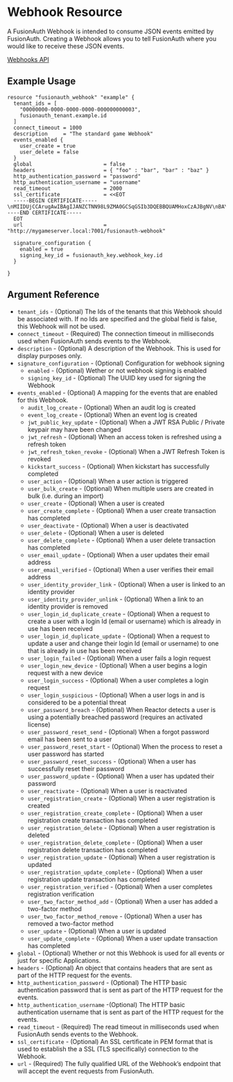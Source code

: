 # Webhook Resource

A FusionAuth Webhook is intended to consume JSON events emitted by FusionAuth. Creating a Webhook allows you to tell FusionAuth where you would like to receive these JSON events.

[Webhooks API](https://fusionauth.io/docs/v1/tech/apis/webhooks)

## Example Usage

```hcl
resource "fusionauth_webhook" "example" {
  tenant_ids = [
    "00000000-0000-0000-0000-000000000003",
    fusionauth_tenant.example.id
  ]
  connect_timeout = 1000
  description     = "The standard game Webhook"
  events_enabled {
    user_create = true
    user_delete = false
  }
  global                       = false
  headers                      = { "foo" : "bar", "bar" : "baz" }
  http_authentication_password = "password"
  http_authentication_username = "username"
  read_timeout                 = 2000
  ssl_certificate              = <<EOT
  -----BEGIN CERTIFICATE-----\nMIIDUjCCArugAwIBAgIJANZCTNN98L9ZMA0GCSqGSIb3DQEBBQUAMHoxCzAJBgNV\nBAYTAlVTMQswCQYDVQQIEwJDTzEPMA0GA1UEBxMGZGVudmVyMQ8wDQYDVQQKEwZz\nZXRoLXMxCjAIBgNVBAsTAXMxDjAMBgNVBAMTBWludmVyMSAwHgYJKoZIhvcNAQkB\nFhFzamZkZkBsc2tkamZjLmNvbTAeFw0xNDA0MDkyMTA2MDdaFw0xNDA1MDkyMTA2\nMDdaMHoxCzAJBgNVBAYTAlVTMQswCQYDVQQIEwJDTzEPMA0GA1UEBxMGZGVudmVy\nMQ8wDQYDVQQKEwZzZXRoLXMxCjAIBgNVBAsTAXMxDjAMBgNVBAMTBWludmVyMSAw\nHgYJKoZIhvcNAQkBFhFzamZkZkBsc2tkamZjLmNvbTCBnzANBgkqhkiG9w0BAQEF\nAAOBjQAwgYkCgYEAxnQBqyuYvjUE4aFQ6vVZU5RqHmy3KiTg2NcxELIlZztUTK3a\nVFbJoBB4ixHXCCYslujthILyBjgT3F+IhSpPAcrlu8O5LVPaPCysh/SNrGNwH4lq\neiW9Z5WAhRO/nG7NZNa0USPHAei6b9Sv9PxuKCY+GJfAIwlO4/bltIH06/kCAwEA\nAaOB3zCB3DAdBgNVHQ4EFgQUU4SqJEFm1zW+CcLxmLlARrqtMN0wgawGA1UdIwSB\npDCBoYAUU4SqJEFm1zW+CcLxmLlARrqtMN2hfqR8MHoxCzAJBgNVBAYTAlVTMQsw\nCQYDVQQIEwJDTzEPMA0GA1UEBxMGZGVudmVyMQ8wDQYDVQQKEwZzZXRoLXMxCjAI\nBgNVBAsTAXMxDjAMBgNVBAMTBWludmVyMSAwHgYJKoZIhvcNAQkBFhFzamZkZkBs\nc2tkamZjLmNvbYIJANZCTNN98L9ZMAwGA1UdEwQFMAMBAf8wDQYJKoZIhvcNAQEF\nBQADgYEAY/cJsi3w6R4hF4PzAXLhGOg1tzTDYvol3w024WoehJur+qM0AY6UqtoJ\nneCq9af32IKbbOKkoaok+t1+/tylQVF/0FXMTKepxaMbG22vr4TmN3idPUYYbPfW\n5GkF7Hh96BjerrtiUPGuBZL50HoLZ5aR5oZUMAu7TXhOFp+vZp8=\n-----END CERTIFICATE-----
  EOT
  url                          = "http://mygameserver.local:7001/fusionauth-webhook"

  signature_configuration {
    enabled = true
    signing_key_id = fusionauth_key.webhook_key.id
  }

}
```

## Argument Reference
* `tenant_ids` - (Optional) The Ids of the tenants that this Webhook should be associated with. If no Ids are specified and the global field is false, this Webhook will not be used.
* `connect_timeout` - (Required) The connection timeout in milliseconds used when FusionAuth sends events to the Webhook.
* `description` - (Optional) A description of the Webhook. This is used for display purposes only.
* `signature_configuration` - (Optional) Configuration for webhook signing
    - `enabled` - (Optional) Wether or not webhook signing is enabled
    - `signing_key_id` - (Optional) The UUID key used for signing the Webhook
* `events_enabled` - (Optional) A mapping for the events that are enabled for this Webhook.
    - `audit_log_create` - (Optional) When an audit log is created
    - `event_log_create` - (Optional) When an event log is created
    - `jwt_public_key_update` - (Optional) When a JWT RSA Public / Private keypair may have been changed
    - `jwt_refresh` - (Optional) When an access token is refreshed using a refresh token
    - `jwt_refresh_token_revoke` - (Optional) When a JWT Refresh Token is revoked
    - `kickstart_success` - (Optional) When kickstart has successfully completed
    - `user_action` - (Optional) When a user action is triggered
    - `user_bulk_create` - (Optional) When multiple users are created in bulk (i.e. during an import)
    - `user_create` - (Optional) When a user is created
    - `user_create_complete` - (Optional) When a user create transaction has completed
    - `user_deactivate` - (Optional) When a user is deactivated
    - `user_delete` - (Optional) When a user is deleted
    - `user_delete_complete` - (Optional) When a user delete transaction has completed
    - `user_email_update` - (Optional) When a user updates their email address
    - `user_email_verified` - (Optional) When a user verifies their email address
    - `user_identity_provider_link` - (Optional) When a user is linked to an identity provider
    - `user_identity_provider_unlink` - (Optional) When a link to an identity provider is removed
    - `user_login_id_duplicate_create` - (Optional) When a request to create a user with a login Id (email or username) which is already in use has been received
    - `user_login_id_duplicate_update` - (Optional) When a request to update a user and change their login Id (email or username) to one that is already in use has been received
    - `user_login_failed` - (Optional) When a user fails a login request
    - `user_login_new_device` - (Optional) When a user begins a login request with a new device
    - `user_login_success` - (Optional) When a user completes a login request
    - `user_login_suspicious` - (Optional) When a user logs in and is considered to be a potential threat
    - `user_password_breach` - (Optional) When Reactor detects a user is using a potentially breached password (requires an activated license)
    - `user_password_reset_send` - (Optional) When a forgot password email has been sent to a user
    - `user_password_reset_start` - (Optional) When the process to reset a user password has started
    - `user_password_reset_success` - (Optional) When a user has successfully reset their password
    - `user_password_update` - (Optional) When a user has updated their password
    - `user_reactivate` - (Optional) When a user is reactivated
    - `user_registration_create` - (Optional) When a user registration is created
    - `user_registration_create_complete` - (Optional) When a user registration create transaction has completed
    - `user_registration_delete` - (Optional) When a user registration is deleted
    - `user_registration_delete_complete` - (Optional) When a user registration delete transaction has completed
    - `user_registration_update` - (Optional) When a user registration is updated
    - `user_registration_update_complete` - (Optional) When a user registration update transaction has completed
    - `user_registration_verified` - (Optional) When a user completes registration verification
    - `user_two_factor_method_add` - (Optional) When a user has added a two-factor method
    - `user_two_factor_method_remove` - (Optional) When a user has removed a two-factor method
    - `user_update` - (Optional) When a user is updated
    - `user_update_complete` - (Optional) When a user update transaction has completed
* `global` - (Optional) Whether or not this Webhook is used for all events or just for specific Applications.
* `headers` - (Optional) An object that contains headers that are sent as part of the HTTP request for the events.
* `http_authentication_password` - (Optional) The HTTP basic authentication password that is sent as part of the HTTP request for the events.
* `http_authentication_username` -(Optional) The HTTP basic authentication username that is sent as part of the HTTP request for the events.
* `read_timeout` - (Required) The read timeout in milliseconds used when FusionAuth sends events to the Webhook.
* `ssl_certificate` - (Optional) An SSL certificate in PEM format that is used to establish the a SSL (TLS specifically) connection to the Webhook.
* `url` - (Required) The fully qualified URL of the Webhook’s endpoint that will accept the event requests from FusionAuth.